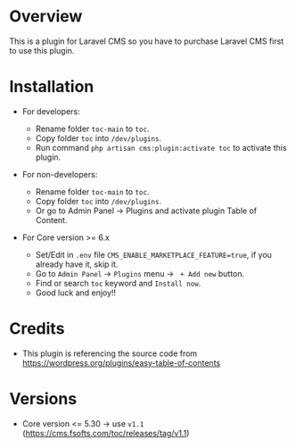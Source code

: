 # Overview
This is a plugin for Laravel CMS so you have to purchase Laravel CMS first to use this plugin.

# Installation

- For developers:
    - Rename folder `toc-main` to `toc`.
    - Copy folder `toc` into `/dev/plugins`.
    - Run command `php artisan cms:plugin:activate toc` to activate this plugin.

- For non-developers:
    - Rename folder `toc-main` to `toc`.
    - Copy folder `toc` into `/dev/plugins`.
    - Or go to Admin Panel -> Plugins and activate plugin Table of Content.

- For Core version >= 6.x
    - Set/Edit in `.env` file `CMS_ENABLE_MARKETPLACE_FEATURE=true`, if you already have it, skip it.
    - Go to `Admin Panel` -> `Plugins` menu -> ` + Add new` button.
    - Find or search `toc` keyword and `Install now`.
    - Good luck and enjoy!!

# Credits
- This plugin is referencing the source code from https://wordpress.org/plugins/easy-table-of-contents

# Versions
- Core version <= 5.30 -> use `v1.1` (https://cms.fsofts.com/toc/releases/tag/v1.1)
